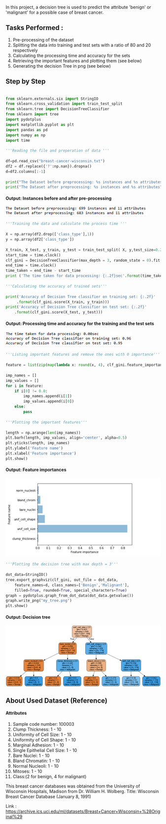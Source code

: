 In this project, a decision tree is used to predict the attribute 'benign' or 'malignant' for a possible case of breast cancer.

## Tasks Performed :
1. Pre-processing of the dataset
2. Splitting the data into training and test sets with a ratio of 80 and 20 respectively
3. Calculating the processing time and accuracy for the sets 
4. Retrieving the important features and plotting them (see below)
5. Generating the decision Tree in png (see below)

## Step by Step

```python

from sklearn.externals.six import StringIO  
from sklearn.cross_validation import train_test_split
from sklearn.tree import DecisionTreeClassifier
from sklearn import tree
import pydotplus
import matplotlib.pyplot as plt
import pandas as pd
import numpy as np
import time

'''Reading the file and preperation of data '''

df=pd.read_csv("breast-cancer-wisconsin.txt")
df2 = df.replace({'?':np.nan}).dropna()
d=df2.columns[:-1]

print("The Dataset before preprocessing: %s instances and %s attributes"% (df.shape[0],df.shape[1]))
print("The Dataset after preprocessing: %s instances and %s attributes"% (df2.shape[0],df2.shape[1]))
```

#### Output: Instances before and after pre-processing
![png](images/instances.PNG)

```python
'''Training the data and calculate the process time '''

X = np.array(df2.drop(['class_type'],1))
y = np.array(df2['class_type'])

X_train, X_test, y_train, y_test = train_test_split( X, y,test_size=0.2,random_state = 0)
start_time = time.clock()
clf_gini = DecisionTreeClassifier(max_depth = 3, random_state = 0).fit(X_train, y_train)
end_time = time.clock()
time_taken = end_time - start_time
print ('The time taken for data processing: {:.2f}sec'.format(time_taken))

'''Calculating the accuracy of trained sets'''

print('Accuracy of Decision Tree classifier on training set: {:.2f}'
     .format(clf_gini.score(X_train, y_train)))
print('Accuracy of Decision Tree classifier on test set: {:.2f}'
    .format(clf_gini.score(X_test, y_test))) 
```

#### Output: Processing time and accuracy for the training and the test sets
![png](images/accuracy.PNG)

```python
'''Listing important features and remove the ones with 0 importance'''

feature = list(zip(map(lambda x: round(x, 4), clf_gini.feature_importances_), d))

imp_names = []
imp_values = []
for i in feature:
    if i[0] != 0.0:
        imp_names.append(i[1])
        imp_values.append(i[0])
    else:
        pass    

'''Plotting the important features''' 
       
length = np.arange(len(imp_names))
plt.barh(length, imp_values, align='center', alpha=0.5)
plt.yticks(length, imp_names)
plt.ylabel('Feature name')
plt.xlabel('Feature importance')
plt.show()
```

#### Output: Feature importances
![png](images/feature_plot.PNG)

```python
'''Plotting the decision tree with max depth = 3'''

dot_data=StringIO()
tree.export_graphviz(clf_gini, out_file = dot_data, 
    feature_names=d, class_names=['Benign','Malignant'], 
    filled=True, rounded=True, special_characters=True) 
graph = pydotplus.graph_from_dot_data(dot_data.getvalue())
graph.write_png("my_tree.png")
plt.show()
```

#### Output: Decision tree
![png](images/my_tree.png)

## About Used Dataset (Reference)

#### Attributes  
1. Sample code number:            100003
2. Clump Thickness:               1 - 10
3. Uniformity of Cell Size:       1 - 10
4. Uniformity of Cell Shape:      1 - 10
5. Marginal Adhesion:             1 - 10
6. Single Epithelial Cell Size:   1 - 10
7. Bare Nuclei:                   1 - 10
8. Bland Chromatin:               1 - 10
9. Normal Nucleoli:               1 - 10
10. Mitoses:                       1 - 10
11. Class:(2 for benign, 4 for malignant)

This breast cancer databases was obtained from the University of Wisconsin Hospitals, Madison from Dr. William H. Wolberg. Title: Wisconsin Breast Cancer Database (January 8, 1991)
   
Link : https://archive.ics.uci.edu/ml/datasets/Breast+Cancer+Wisconsin+%28Original%29
   
